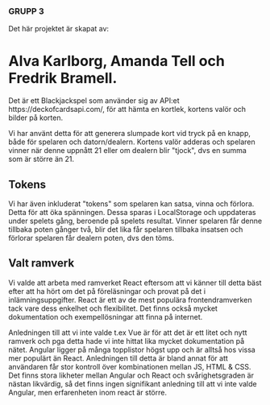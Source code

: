 ### GRUPP 3

Det här projektet är skapat av:
<h1>Alva Karlborg, Amanda Tell och Fredrik Bramell.</h1>
<p>Det är ett Blackjackspel som använder sig av API:et https://deckofcardsapi.com/, för att hämta en kortlek, kortens valör och bilder på korten.</p>
<p>Vi har använt detta för att generera slumpade kort vid tryck på en knapp, både för spelaren och datorn/dealern.
Kortens valör adderas och spelaren vinner när denne uppnått 21 eller om dealern blir "tjock", dvs en summa som är större än 21.</p>

<h2>Tokens</h2>
<p>Vi har även inkluderat "tokens" som spelaren kan satsa, vinna och förlora. Detta för att öka spänningen.
Dessa sparas i LocalStorage och uppdateras under spelets gång, beroende på spelets resultat.
Vinner spelaren får denne tillbaka poten gånger två, blir det lika får spelaren tillbaka insatsen och förlorar spelaren får dealern poten, dvs den töms.</p>

<h2>Valt ramverk</h2>
<p>Vi valde att arbeta med ramverket React eftersom att vi känner till detta bäst efter att ha hört om det på föreläsningar och provat på det i inlämningsuppgifter.
React är ett av de mest populära frontendramverken tack vare dess enkelhet och flexibilitet. Det finns också mycket dokumentation och exempellösningar att finna på internet.</p>

<p>Anledningen till att vi inte valde t.ex Vue är för att det är ett litet och nytt ramverk och pga detta hade vi inte hittat lika mycket dokumentation på nätet.
Angular ligger på många topplistor högst upp och är alltså hos vissa mer populärt än React. Anledningen till detta är bland annat för att användaren får stor kontroll över kombinationen mellan JS, HTML & CSS. Det finns stora likheter mellan Angular och React och svårighetsgraden är nästan likvärdig, så det finns ingen signifikant anledning till att vi inte valde Angular, men erfarenheten inom react är större.</p>
 
